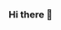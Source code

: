 ### Hi there 👋

<!--
**drbess/drbess** is a ✨ _special_ ✨ repository because its `README.md` (this file) appears on your GitHub profile.
Here are some ideas to get you started:
<img align="right" alt="Coding" width="400" src="![image](https://user-images.githubusercontent.com/8980473/127954823-ee46471a-e9f9-4a71-b6f6-ff1efaf55fef.png)
">
- 🔭 I’m currently working on ...
- 🌱 I’m currently learning ...
- 👯 I’m looking to collaborate on ...
- 🤔 I’m looking for help with ...
- 💬 Ask me about ...
- 📫 How to reach me: ...
- 😄 Pronouns: ...
- ⚡ Fun fact: ...
-->
  
